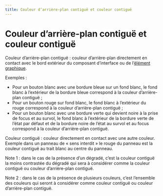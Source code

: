 ```yaml
---
title: Couleur d’arrière-plan contiguë et couleur contiguë
---
```


# Couleur d’arrière-plan contiguë et couleur contiguë


Couleur d’arrière-plan contiguë : couleur d’arrière-plan directement en contact avec le bord extérieur du composant d’interface ou de l’[élément graphique](/rgaa/glossaire/element-graphique).

Exemples :

- Pour un bouton blanc avec une bordure bleue sur un fond blanc, le fond blanc à l’extérieur de la bordure bleue correspond à la couleur d’arrière-plan contiguë ;
- Pour un bouton rouge sur fond blanc, le fond blanc à l’extérieur du rouge correspond à la couleur d’arrière-plan contiguë ;
- Pour un bouton blanc avec une bordure verte qui devient noire à la prise de focus et au survol, le fond blanc à l’extérieur de la bordure verte de l’état par défaut et de la bordure noire de l’état au survol et au focus correspond à la couleur d’arrière-plan contiguë.

Couleur contiguë : couleur directement en contact avec une autre couleur.
Exemple dans un panneau de « sens interdit » le rouge du panneau est la couleur contiguë au trait blanc au centre du panneau.

Note 1 : dans le cas de la présence d’un dégradé, c’est la couleur contiguë la moins contrastée du dégradé qui sera à considérer comme la couleur contiguë ou couleur d’arrière-plan contiguë.

Note 2 : dans le cas de la présence de plusieurs couleurs, c’est l’ensemble des couleurs qui seront à considérer comme couleur contiguë ou couleur d’arrière-plan contiguë.
